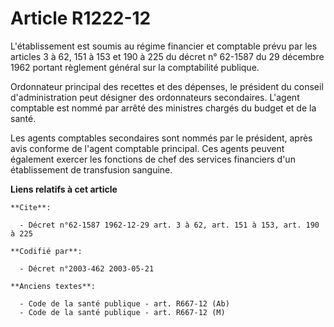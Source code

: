 # Article R1222-12

L'établissement est soumis au régime financier et comptable prévu par les articles 3 à 62, 151 à 153 et 190 à 225 du décret
n° 62-1587 du 29 décembre 1962 portant règlement général sur la comptabilité publique.

Ordonnateur principal des recettes et des dépenses, le président du conseil d'administration peut désigner des ordonnateurs
secondaires. L'agent comptable est nommé par arrêté des ministres chargés du budget et de la santé.

Les agents comptables secondaires sont nommés par le président, après avis conforme de l'agent comptable principal. Ces
agents peuvent également exercer les fonctions de chef des services financiers d'un établissement de transfusion sanguine.

**Liens relatifs à cet article**

	**Cite**:

	  - Décret n°62-1587 1962-12-29 art. 3 à 62, art. 151 à 153, art. 190 à 225

	**Codifié par**:

	  - Décret n°2003-462 2003-05-21

	**Anciens textes**:

	  - Code de la santé publique - art. R667-12 (Ab)
	  - Code de la santé publique - art. R667-12 (M)
